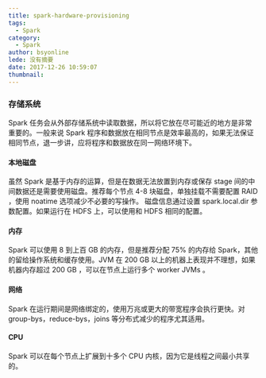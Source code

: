 ```yaml
---
title: spark-hardware-provisioning
tags:
  - Spark
category:
  - Spark
author: bsyonline
lede: 没有摘要
date: 2017-12-26 10:59:07
thumbnail:
---
```


### 存储系统

Spark 任务会从外部存储系统中读取数据，所以将它放在尽可能近的地方是非常重要的。一般来说 Spark 程序和数据放在相同节点是效率最高的，如果无法保证相同节点，退一步讲，应将程序和数据放在同一网络环境下。

#### 本地磁盘

虽然 Spark 是基于内存的运算，但是在数据无法放置到内存或保存 stage 间的中间数据还是需要使用磁盘。推荐每个节点 4-8 块磁盘，单独挂载不需要配置 RAID ，使用 noatime 选项减少不必要的写操作。 磁盘信息通过设置 spark.local.dir 参数配置。如果运行在 HDFS 上，可以使用和 HDFS 相同的配置。

#### 内存

Spark 可以使用 8 到上百 GB 的内存，但是推荐分配 75% 的内存给 Spark，其他的留给操作系统和缓存使用。JVM 在 200 GB 以上的机器上表现并不理想，如果机器内存超过 200 GB ，可以在节点上运行多个 worker JVMs 。

#### 网络

Spark 在运行期间是网络绑定的，使用万兆或更大的带宽程序会执行更快。对 group-bys，reduce-bys，joins 等分布式减少的程序尤其适用。

#### CPU

Spark 可以在每个节点上扩展到十多个 CPU 内核，因为它是线程之间最小共享的。